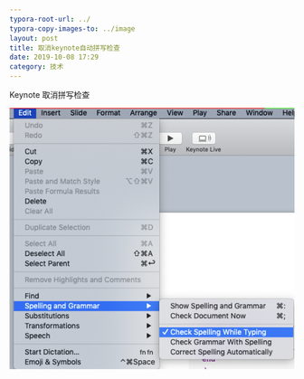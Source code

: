 ```yaml
---
typora-root-url: ../
typora-copy-images-to: ../image
layout: post
title: 取消keynote自动拼写检查
date: 2019-10-08 17:29
category: 技术
---
```




Keynote 取消拼写检查

![image-20191008172936663](/image/image-20191008172936663.png)